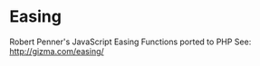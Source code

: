 Easing
======

Robert Penner's JavaScript Easing Functions ported to PHP
See: http://gizma.com/easing/

